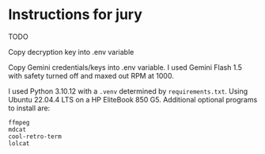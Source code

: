 # Instructions for jury

TODO

Copy decryption key into .env variable

Copy Gemini credentials/keys into .env variable. I used Gemini Flash 1.5 with safety turned off and maxed out RPM at 1000.

I used Python 3.10.12 with a `.venv` determined by `requirements.txt`. Using Ubuntu 22.04.4 LTS on a HP EliteBook 850 G5. Additional optional programs to install are:
```
ffmpeg
mdcat
cool-retro-term
lolcat
```